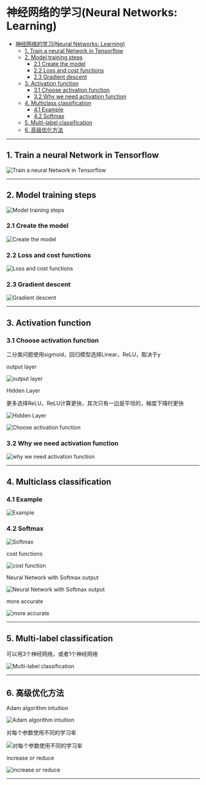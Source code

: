 # 神经网络的学习(Neural Networks: Learning)

- [神经网络的学习(Neural Networks: Learning)](#神经网络的学习neural-networks-learning)
  - [1. Train a neural Network in Tensorflow](#1-train-a-neural-network-in-tensorflow)
  - [2. Model training steps](#2-model-training-steps)
    - [2.1 Create the model](#21-create-the-model)
    - [2.2 Loss and cost functions](#22-loss-and-cost-functions)
    - [2.3 Gradient descent](#23-gradient-descent)
  - [3. Activation function](#3-activation-function)
    - [3.1 Choose activation function](#31-choose-activation-function)
    - [3.2 Why we need activation function](#32-why-we-need-activation-function)
  - [4. Multiclass classification](#4-multiclass-classification)
    - [4.1 Example](#41-example)
    - [4.2 Softmax](#42-softmax)
  - [5. Multi-label classification](#5-multi-label-classification)
  - [6. 高级优化方法](#6-高级优化方法)

---

## 1. Train a neural Network in Tensorflow

![Train a neural Network in Tensorflow](images/2024-10-31-15-41-00.png)

---

## 2. Model training steps

![Model training steps](images/2024-10-31-15-53-14.png)

### 2.1 Create the model

![Create the model](images/2024-10-31-15-58-00.png)

### 2.2 Loss and cost functions

![Loss and cost functions](images/2024-10-31-16-05-12.png)

### 2.3 Gradient descent

![Gradient descent](images/2024-10-31-16-08-59.png)

---

## 3. Activation function

### 3.1 Choose activation function

二分类问题使用sigmoid，回归模型选择Linear，ReLU，取决于y

output layer

![output layer](images/2024-11-09-23-21-34.png)

Hidden Layer

更多选择ReLU，ReLU计算更快，其次只有一边是平坦的，梯度下降时更快

![Hidden Layer](images/2024-11-09-23-23-54.png)

![Choose activation function](images/2024-11-09-23-25-59.png)

### 3.2 Why we need activation function

![why we need activation function](images/2024-11-09-23-32-26.png)

---

## 4. Multiclass classification

### 4.1 Example

![Example](images/2024-11-10-10-26-01.png)

### 4.2 Softmax  

![Softmax](images/2024-11-10-10-34-39.png)

cost functions

![cost function](images/2024-11-10-10-40-47.png)

Neural Network with Softmax output

![Neural Network with Softmax output](images/2024-11-10-10-45-37.png)

more accurate

![more accurate](images/2024-11-10-11-18-22.png)

---

## 5. Multi-label classification

可以用3个神经网络，或者1个神经网络

![Multi-label classification](images/2024-11-10-15-16-27.png)

---

## 6. 高级优化方法

Adam algorithm intuition

![Adam algorithm intuition](images/2024-11-10-15-20-35.png)

对每个参数使用不同的学习率

![对每个参数使用不同的学习率](images/2024-11-10-15-21-38.png)

increase or reduce

![increase or reduce](images/2024-11-10-15-23-14.png)

---
